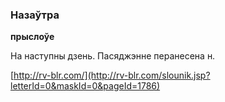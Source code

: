 ### Назаўтра
**прыслоўе**

На наступны дзень. Пасяджэнне перанесена н.

<a rel="author">[http://rv-blr.com/](http://rv-blr.com/slounik.jsp?letterId=0&maskId=0&pageId=1786)</a>

